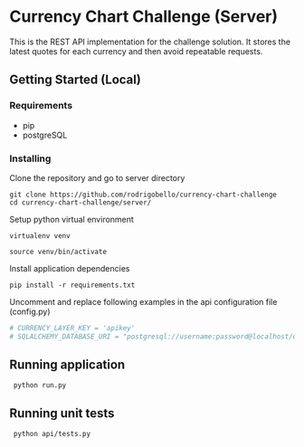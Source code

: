 # Currency Chart Challenge (Server)

This is the REST API implementation for the challenge solution. It stores the latest quotes for each currency and then avoid repeatable requests.

## Getting Started (Local)

### Requirements

- pip
- postgreSQL

### Installing

Clone the repository and go to server directory

```
git clone https://github.com/rodrigobello/currency-chart-challenge
cd currency-chart-challenge/server/
```

Setup python virtual environment

```
virtualenv venv

source venv/bin/activate
```

Install application dependencies

```
pip install -r requirements.txt
```

Uncomment and replace following examples in the api configuration file (config.py)

```python
# CURRENCY_LAYER_KEY = 'apikey'
# SQLALCHEMY_DATABASE_URI = "postgresql://username:password@localhost/database_name"
```

## Running application

```
 python run.py
```

## Running unit tests

```
 python api/tests.py
```
